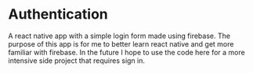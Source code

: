 # Authentication
A react native app with a simple login form made using firebase. The purpose of this app is for me to better learn react native and get more familiar with firebase. In the future I hope to use the code here for a more intensive side project that requires sign in. 
